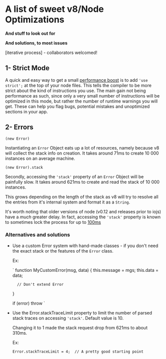 # A list of sweet v8/Node Optimizations
**And stuff to look out for**

**And solutions, to most issues**

[iterative process] - collaborators welcomed!

## 1- Strict Mode

A quick and easy way to get a small [performance boost](http://stackoverflow.com/questions/3145966/is-strict-mode-more-performant) is to add `'use strict';` at the top of your node files. This tells the compiler to be more strict about the kind of instructions you use. The main gain not being performance as such, since only a very small number of instructions will be optimized in this mode, but rather the number of runtime warnings you will get. These can help you flag bugs, potential mistakes and unoptimized sections in your app.


## 2- Errors

    (new Error)

Instantiating an `Error` Object eats up a lot of resources, namely because v8 will collect the stack info on creation.
It takes around 71ms to create 10 000 instances on an average machine.


    (new Error).stack

Secondly, accessing the `'stack'` property of an `Error` Object will be painfully slow. It takes around 621ms to create and read the stack of 10 000 instances. 

This grows depending on the length of the stack as v8 will try to resolve all the entries from it's internal system and format it as a `String`.

It's worth noting that older versions of node (v0.12 and releases prior to iojs) have a *much* greater delay. In fact, accessing the `'stack'` property is known to sometimes lock the process for up to [100ms](https://groups.google.com/forum/#!searchin/nodejs/stack$20slow/nodejs/-U2hIDWcc30/5WRuCeoA8HgJ)  

### Alternatives and solutions

- Use a custom Error system with hand-made classes - if you don't need the exact stack or the features of the `Error` class.

  Ex: 
  
    `
    function MyCustomError(msg, data) {
        this.message = mgs;
        this.data = data;
        
        // Don't extend Error
    }
    
    if (error) throw 
    `
    

- Use the Error.stackTraceLimit property to limit the number of parsed stack traces on accessing `'stack'`.
  Default value is 10.
  
  Changing it to 1 made the stack request drop from 621ms to about 310ms.

  Ex:

    `Error.stackTraceLimit = 4;  // A pretty good starting point`
